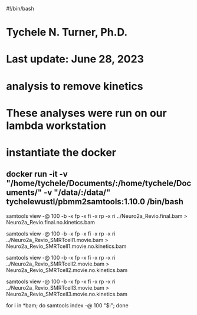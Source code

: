 #!/bin/bash
# Tychele N. Turner, Ph.D.
# Last update: June 28, 2023
# analysis to remove kinetics
# These analyses were run on our lambda workstation

# instantiate the docker

## docker run -it  -v "/home/tychele/Documents/:/home/tychele/Documents/" -v "/data/:/data/" tychelewustl/pbmm2samtools:1.10.0 /bin/bash

samtools view -@ 100 -b -x fp -x fi -x rp -x ri ../Neuro2a_Revio.final.bam > Neuro2a_Revio.final.no.kinetics.bam

samtools view -@ 100 -b -x fp -x fi -x rp -x ri ../Neuro2a_Revio_SMRTcell1.movie.bam > Neuro2a_Revio_SMRTcell1.movie.no.kinetics.bam

samtools view -@ 100 -b -x fp -x fi -x rp -x ri ../Neuro2a_Revio_SMRTcell2.movie.bam > Neuro2a_Revio_SMRTcell2.movie.no.kinetics.bam

samtools view -@ 100 -b -x fp -x fi -x rp -x ri ../Neuro2a_Revio_SMRTcell3.movie.bam > Neuro2a_Revio_SMRTcell3.movie.no.kinetics.bam

for i in *bam; do samtools index -@ 100 "$i"; done


